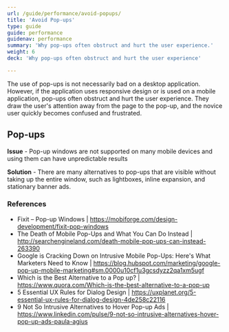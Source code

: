 ```yaml
---
url: /guide/performance/avoid-popups/
title: 'Avoid Pop-ups'
type: guide
guide: performance
guidenav: performance
summary: 'Why pop-ups often obstruct and hurt the user experience.'
weight: 6
deck: 'Why pop-ups often obstruct and hurt the user experience'

---
```


The use of pop-ups is not necessarily bad on a desktop application. However, if the application uses responsive design or is used on a mobile application, pop-ups often obstruct and hurt the user experience. They draw the user's attention away from the page to the pop-up, and the novice user quickly becomes confused and frustrated.


## Pop-ups

**Issue** - Pop-up windows are not supported on many mobile devices and using them can have unpredictable results

**Solution** - There are many alternatives to pop-ups that are visible without taking up the entire window, such as lightboxes, inline expansion, and stationary banner ads.


### References

- Fixit – Pop-up Windows | https://mobiforge.com/design-development/fixit-pop-windows
- The Death of Mobile Pop-Ups and What You Can Do Instead | http://searchengineland.com/death-mobile-pop-ups-can-instead-263390
- Google is Cracking Down on Intrusive Mobile Pop-Ups: Here's What Marketers Need to Know | https://blog.hubspot.com/marketing/google-pop-up-mobile-marketing#sm.0000u10cf1u3gcsdyzz2qa1xm5ugf
- Which is the Best Alternative to a Pop up? | https://www.quora.com/Which-is-the-best-alternative-to-a-pop-up
- 5 Essential UX Rules for Dialog Design | https://uxplanet.org/5-essential-ux-rules-for-dialog-design-4de258c22116
- 9 Not So Intrusive Alternatives to Hover Pop-up Ads | https://www.linkedin.com/pulse/9-not-so-intrusive-alternatives-hover-pop-up-ads-paula-agius
